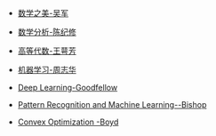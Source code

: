- [数学之美-吴军]()
- [数学分析-陈纪修]()
- [高等代数-王萼芳]()

- [机器学习-周志华]()
- [Deep Learning-Goodfellow](http://www.deeplearningbook.org/)
- [Pattern Recognition and Machine Learning--Bishop](http://www.stat.purdue.edu/~skirshne/teaching/STAT598L_F09/prlm-slides-select.pdf)
- [Convex Optimization -Boyd](http://stanford.edu/class/ee364a/index.html)
